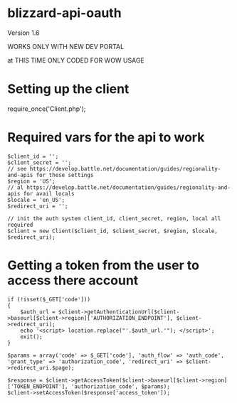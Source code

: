 blizzard-api-oauth
==================

Version 1.6

WORKS ONLY WITH NEW DEV PORTAL


at THIS TIME ONLY CODED FOR WOW USAGE


 
#    Setting up the client

require_once('Client.php');

#   Required vars for the api to work
```
$client_id = '';
$client_secret = '';
// see https://develop.battle.net/documentation/guides/regionality-and-apis for these settings
$region = 'US';
// al https://develop.battle.net/documentation/guides/regionality-and-apis for avail locals
$locale = 'en_US';
$redirect_uri = '';

// init the auth system client_id, client_secret, region, local all required
$client = new Client($client_id, $client_secret, $region, $locale, $redirect_uri);
```
#    Getting a token from the user to access there account

```
if (!isset($_GET['code']))
{
	$auth_url = $client->getAuthenticationUrl($client->baseurl[$client->region]['AUTHORIZATION_ENDPOINT'], $client->redirect_uri);
	echo '<script> location.replace("'.$auth_url.'"); </script>';
	exit();
}

$params = array('code' => $_GET['code'], 'auth_flow' => 'auth_code', 'grant_type' => 'authorization_code', 'redirect_uri' => $client->redirect_uri.$page);

$response = $client->getAccessToken($client->baseurl[$client->region]['TOKEN_ENDPOINT'], 'authorization_code', $params);
$client->setAccessToken($response['access_token']);
```
